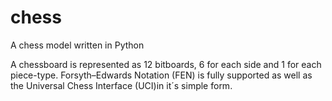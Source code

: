 # chess
A chess model written in Python

A chessboard is represented as 12 bitboards, 6 for each side and 1 for each piece-type. 
Forsyth–Edwards Notation (FEN) is fully supported as well as the Universal Chess Interface (UCI)in it´s simple form.
